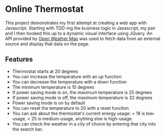 # Online Thermostat

This project demonstrates my first attempt at creating a web app with Javascript. Starting with TDD-ing the business logic in Javascript, my pair and I then hooked this up to a dynamic visual interface using JQuery. An API provided by [Open Weather Map](https://openweathermap.org/) was used to fetch data from an external source and display that data on the page. 

Features
-------

- Thermostat starts at 20 degrees
- You can increase the temperature with an up function
- You can decrease the temperature with a down function
- The minimum temperature is 10 degrees
- If power saving mode is on, the maximum temperature is 25 degrees
- If power saving mode is off, the maximum temperature is 32 degrees
- Power saving mode is on by default
- You can reset the temperature to 20 with a reset function
- You can ask about the thermostat's current energy usage: < 18 is low-usage, < 25 is medium-usage, anything else is high-usage.
- You can check the weather in a city of choice by entering that city into the search bar. 

